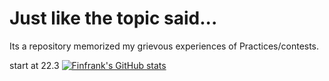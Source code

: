 # Just like the topic said...
Its a repository memorized my grievous experiences of Practices/contests.

start at 22.3
[![Finfrank's GitHub stats](https://github-readme-stats.vercel.app/api?username=Finfrank)](https://github.com/anuraghazra/github-readme-stats)
